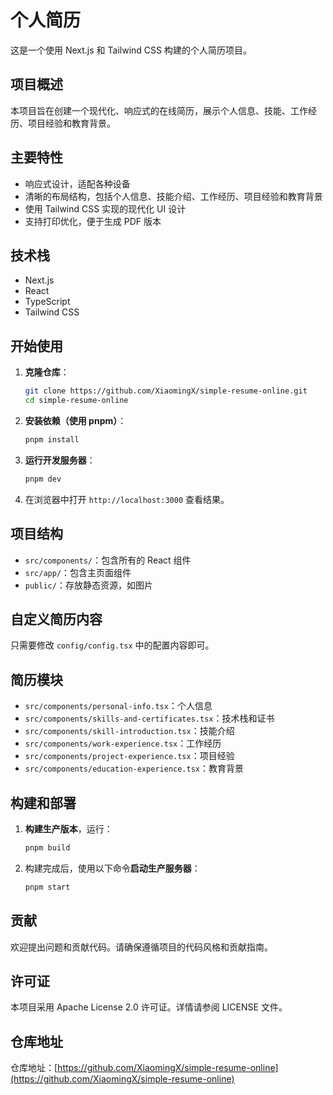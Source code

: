 # 个人简历
这是一个使用 Next.js 和 Tailwind CSS 构建的个人简历项目。  


## 项目概述
本项目旨在创建一个现代化、响应式的在线简历，展示个人信息、技能、工作经历、项目经验和教育背景。


## 主要特性
- 响应式设计，适配各种设备
- 清晰的布局结构，包括个人信息、技能介绍、工作经历、项目经验和教育背景
- 使用 Tailwind CSS 实现的现代化 UI 设计
- 支持打印优化，便于生成 PDF 版本


## 技术栈
- Next.js
- React
- TypeScript
- Tailwind CSS


## 开始使用
1. **克隆仓库**：
   ```bash
   git clone https://github.com/XiaomingX/simple-resume-online.git
   cd simple-resume-online
   ```

2. **安装依赖（使用 pnpm）**：
   ```bash
   pnpm install
   ```

3. **运行开发服务器**：
   ```bash
   pnpm dev
   ```

4. 在浏览器中打开 `http://localhost:3000` 查看结果。


## 项目结构
- `src/components/`：包含所有的 React 组件
- `src/app/`：包含主页面组件
- `public/`：存放静态资源，如图片


## 自定义简历内容
只需要修改 `config/config.tsx` 中的配置内容即可。


## 简历模块
- `src/components/personal-info.tsx`：个人信息
- `src/components/skills-and-certificates.tsx`：技术栈和证书
- `src/components/skill-introduction.tsx`：技能介绍
- `src/components/work-experience.tsx`：工作经历
- `src/components/project-experience.tsx`：项目经验
- `src/components/education-experience.tsx`：教育背景


## 构建和部署
1. **构建生产版本**，运行：
   ```bash
   pnpm build
   ```

2. 构建完成后，使用以下命令**启动生产服务器**：
   ```bash
   pnpm start
   ```


## 贡献
欢迎提出问题和贡献代码。请确保遵循项目的代码风格和贡献指南。


## 许可证
本项目采用 Apache License 2.0 许可证。详情请参阅 LICENSE 文件。


## 仓库地址
仓库地址：[https://github.com/XiaomingX/simple-resume-online](https://github.com/XiaomingX/simple-resume-online)
